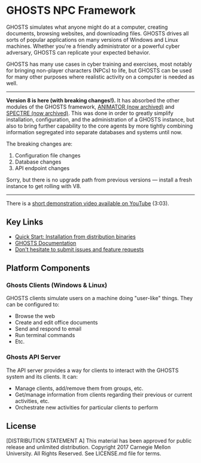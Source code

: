 # GHOSTS NPC Framework

GHOSTS simulates what anyone might do at a computer, creating documents, browsing websites, and downloading files. GHOSTS drives all sorts of popular applications on many versions of Windows and Linux machines. Whether you're a friendly administrator or a powerful cyber adversary, GHOSTS can replicate your expected behavior.

GHOSTS has many use cases in cyber training and exercises, most notably for bringing non-player characters (NPCs) to life, but GHOSTS can be used for many other purposes where realistic activity on a computer is needed as well.

---

**Version 8 is here (with breaking changes!).** It has absorbed the other modules of the GHOSTS framework, [ANIMATOR (now archived)](https://github.com/cmu-sei/GHOSTS-ANIMATOR) and [SPECTRE (now archived)](https://github.com/cmu-sei/GHOSTS-SPECTRE). This was done in order to greatly simplify installation, configuration, and the administration of a GHOSTS instance, but also to bring further capability to the core agents by more tightly combining information segregated into separate databases and systems until now.

The breaking changes are:

1. Configuration file changes
2. Database changes
3. API endpoint changes

Sorry, but there is no upgrade path from previous versions — install a fresh instance to get rolling with V8.

---

There is a [short demonstration video available on YouTube](https://www.youtube.com/watch?v=EkwK-cqwjjA) (3:03).

## Key Links

- [Quick Start: Installation from distribution binaries](https://cmu-sei.github.io/GHOSTS/quickstart/)
- [GHOSTS Documentation](https://cmu-sei.github.io/GHOSTS/)
- [Don't hesitate to submit issues and feature requests](https://github.com/cmu-sei/GHOSTS/issues)

## Platform Components

### Ghosts Clients (Windows & Linux)

GHOSTS clients simulate users on a machine doing "user-like" things. They can be configured to:

- Browse the web
- Create and edit office documents
- Send and respond to email
- Run terminal commands
- Etc.

### Ghosts API Server

The API server provides a way for clients to interact with the GHOSTS system and its clients. It can:

- Manage clients, add/remove them from groups, etc.
- Get/manage information from clients regarding their previous or current activities, etc.
- Orchestrate new activities for particular clients to perform

## License

[DISTRIBUTION STATEMENT A] This material has been approved for public release and unlimited distribution.
Copyright 2017 Carnegie Mellon University. All Rights Reserved. See LICENSE.md file for terms.

